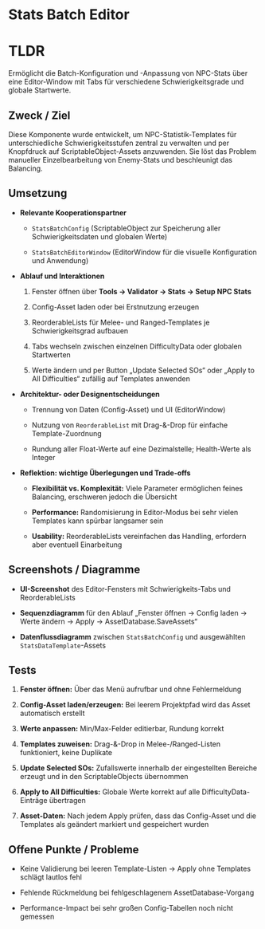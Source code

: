 # Stats Batch Editor

# TLDR

Ermöglicht die Batch-Konfiguration und -Anpassung von NPC-Stats über eine Editor-Window mit Tabs für verschiedene Schwierigkeitsgrade und globale Startwerte.

## Zweck / Ziel

Diese Komponente wurde entwickelt, um NPC-Statistik-Templates für unterschiedliche Schwierigkeitsstufen zentral zu verwalten und per Knopfdruck auf ScriptableObject-Assets anzuwenden. Sie löst das Problem manueller Einzelbearbeitung von Enemy-Stats und beschleunigt das Balancing.

## Umsetzung

- **Relevante Kooperationspartner**
    
    - `StatsBatchConfig` (ScriptableObject zur Speicherung aller Schwierigkeitsdaten und globalen Werte)
        
    - `StatsBatchEditorWindow` (EditorWindow für die visuelle Konfiguration und Anwendung)
        
- **Ablauf und Interaktionen**
    
    1. Fenster öffnen über **Tools → Validator → Stats → Setup NPC Stats**
        
    2. Config-Asset laden oder bei Erstnutzung erzeugen
        
    3. ReorderableLists für Melee- und Ranged-Templates je Schwierigkeitsgrad aufbauen
        
    4. Tabs wechseln zwischen einzelnen DifficultyData oder globalen Startwerten
        
    5. Werte ändern und per Button „Update Selected SOs“ oder „Apply to All Difficulties“ zufällig auf Templates anwenden
        
- **Architektur- oder Designentscheidungen**
    
    - Trennung von Daten (Config-Asset) und UI (EditorWindow)
        
    - Nutzung von `ReorderableList` mit Drag-&-Drop für einfache Template-Zuordnung
        
    - Rundung aller Float-Werte auf eine Dezimalstelle; Health-Werte als Integer
        
- **Reflektion: wichtige Überlegungen und Trade-offs**
    
    - **Flexibilität vs. Komplexität:** Viele Parameter ermöglichen feines Balancing, erschweren jedoch die Übersicht
        
    - **Performance:** Randomisierung in Editor-Modus bei sehr vielen Templates kann spürbar langsamer sein
        
    - **Usability:** ReorderableLists vereinfachen das Handling, erfordern aber eventuell Einarbeitung
        

## Screenshots / Diagramme

- **UI-Screenshot** des Editor-Fensters mit Schwierigkeits-Tabs und ReorderableLists
    
- **Sequenzdiagramm** für den Ablauf „Fenster öffnen → Config laden → Werte ändern → Apply → AssetDatabase.SaveAssets“
    
- **Datenflussdiagramm** zwischen `StatsBatchConfig` und ausgewählten `StatsDataTemplate`-Assets
    

## Tests

1. **Fenster öffnen:** Über das Menü aufrufbar und ohne Fehlermeldung
    
2. **Config-Asset laden/erzeugen:** Bei leerem Projektpfad wird das Asset automatisch erstellt
    
3. **Werte anpassen:** Min/Max-Felder editierbar, Rundung korrekt
    
4. **Templates zuweisen:** Drag-&-Drop in Melee-/Ranged-Listen funktioniert, keine Duplikate
    
5. **Update Selected SOs:** Zufallswerte innerhalb der eingestellten Bereiche erzeugt und in den ScriptableObjects übernommen
    
6. **Apply to All Difficulties:** Globale Werte korrekt auf alle DifficultyData-Einträge übertragen
    
7. **Asset-Daten:** Nach jedem Apply prüfen, dass das Config-Asset und die Templates als geändert markiert und gespeichert wurden
    

## Offene Punkte / Probleme

- Keine Validierung bei leeren Template-Listen → Apply ohne Templates schlägt lautlos fehl
    
- Fehlende Rückmeldung bei fehlgeschlagenem AssetDatabase-Vorgang
    
- Performance-Impact bei sehr großen Config-Tabellen noch nicht gemessen
